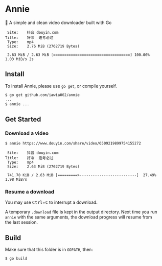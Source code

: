 # Annie

👾 A simple and clean video downloader built with Go

```console
 Site:    抖音 douyin.com
Title:    好冷  逢考必过
 Type:    mp4
 Size:    2.76 MiB (2762719 Bytes)

 2.63 MiB / 2.63 MiB [===================================] 100.00% 1.03 MiB/s 2s
```

## Install

To install Annie, please use `go get`, or compile yourself.

```bash
$ go get github.com/iawia002/annie
...
$ annie ...
```

## Get Started

### Download a video

```console
$ annie https://www.douyin.com/share/video/6509219899754155272

 Site:    抖音 douyin.com
Title:    好冷  逢考必过
 Type:    mp4
 Size:    2.63 MiB (2762719 Bytes)

 741.70 KiB / 2.63 MiB [=========>--------------------------]  27.49% 1.98 MiB/s
```

### Resume a download

You may use <kbd>Ctrl</kbd>+<kbd>C</kbd> to interrupt a download.

A temporary `.download` file is kept in the output directory. Next time you run `annie` with the same arguments, the download progress will resume from the last session.

## Build

Make sure that this folder is in `GOPATH`, then:

```bash
$ go build
```
